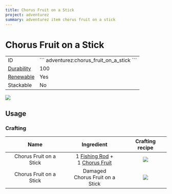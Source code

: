 ```yaml
---
title: Chorus Fruit on a Stick
project: adventurez
summary: adventurez item chorus fruit on a stick
---
```

# Chorus Fruit on a Stick
<div class="combi">
<div class="divthing">
<table class="tablething">
    <tbody>
        <tr>
            <td class="first-column">ID</td>
            <td class="second-column">
            ```
            adventurez:chorus_fruit_on_a_stick
            ```
            </td>
        </tr>
        <tr id="linear-top">
            <td class="first-column"><a href="https://minecraft.wiki/w/Durability" target="_blank">Durability</a></td>
            <td class="second-column">100</td>
        </tr>
        <tr id="linear-top">
            <td class="first-column"><a href="https://minecraft.wiki/w/Renewable_resource" target="_blank">Renewable</a></td>
            <td class="second-column">Yes</td>
        </tr>
        <tr id="linear-top">
            <td class="first-column">Stackable</td>
            <td class="second-column">No</td>
        </tr>
    </tbody>
</table>
</div>
<div class="div-img-center">
<img src="/wiki/assets/adventurez/items/chorus_fruit_on_a_stick.png" loading="lazy" />
</div>
</div>

## Usage
### Crafting

|          Name           |                                                                                Ingredient                                                                                |                                        Crafting recipe                                         |
| :---------------------: | :----------------------------------------------------------------------------------------------------------------------------------------------------------------------: | :--------------------------------------------------------------------------------------------: |
| Chorus Fruit on a Stick | 1 <a href="https://minecraft.wiki/w/Fishing_Rod" target="_blank">Fishing Rod</a> +<br>1 <a href="https://minecraft.wiki/w/Chorus_Fruit" target="_blank">Chorus Fruit</a> |           ![](/wiki/assets/adventurez/recipes/crafting/chorus_fruit_on_a_stick.png)            |
| Chorus Fruit on a Stick |                                                                    Damaged<br>Chorus Fruit on a Stick                                                                    | ![](/wiki/assets/adventurez/recipes/crafting/repairing_adventurez_chorus_fruit_on_a_stick.png) |